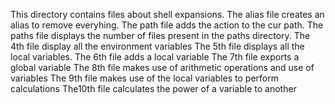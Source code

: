 This directory contains files about shell expansions.
The alias file creates an alias to remove everyhing.
The path file adds the action to the cur path.
The paths file displays the number of files present in the paths directory.
The 4th file display all the environment variables
The 5th file displays all the local variables.
The 6th file adds a local variable
The 7th file exports a global variable
The 8th file makes use of arithmetic operations and use of variables
The 9th file makes use of the local variables to perform calculations
The10th file calculates the power of a variable to another
